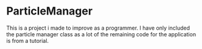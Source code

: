 # ParticleManager

This is a project i made to improve as a programmer. I have only included the particle manager class as a lot of the remaining code
for the application is from a tutorial. 
